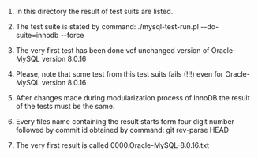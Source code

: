 1. In this directory the result of test suits are listed.

2. The test suite is stated by command:
    ./mysql-test-run.pl --do-suite=innodb --force

3. The very first test has been done vof unchanged version of Oracle-MySQL version 8.0.16

4. Please, note that some test from this test suits fails (!!!) even for Oracle-MySQL version 8.0.16

5. After changes made during modularization process of InnoDB the result of the tests must be the same.

6. Every files name containing the result starts form four digit number followed by commit id obtained by command:
    git rev-parse HEAD

7. The very first result is called 0000.Oracle-MySQL-8.0.16.txt
